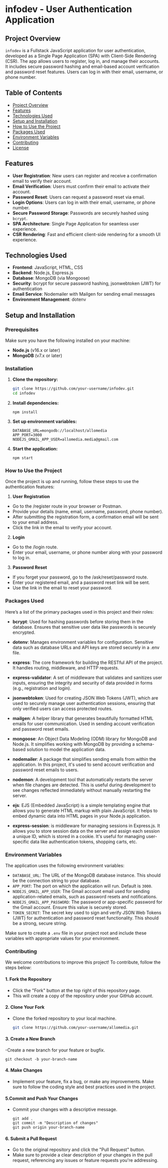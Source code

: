# infodev - User Authentication Application

## Project Overview

`infodev` is a Fullstack JavaScript application for user authentication, developed as a Single Page Application (SPA) with Client-Side Rendering (CSR). The app allows users to register, log in, and manage their accounts. It includes secure password hashing and email-based account verification and password reset features. Users can log in with their email, username, or phone number.

## Table of Contents

- [Project Overview](#project-overview)
- [Features](#features)
- [Technologies Used](#technologies-used)
- [Setup and Installation](#setup-and-installation)
- [How to Use the Project](#how-to-use-the-project)
- [Packages Used](#packages-used)
- [Environment Variables](#environment-variables)
- [Contributing](#contributing)
- [License](#license)

## Features

- **User Registration**: New users can register and receive a confirmation email to verify their account.
- **Email Verification**: Users must confirm their email to activate their account.
- **Password Reset**: Users can request a password reset via email.
- **Login Options**: Users can log in with their email, username, or phone number.
- **Secure Password Storage**: Passwords are securely hashed using `bcrypt`.
- **SPA Architecture**: Single Page Application for seamless user experience.
- **CSR Rendering**: Fast and efficient client-side rendering for a smooth UI experience.

## Technologies Used

- **Frontend**: JavaScript, HTML, CSS
- **Backend**: Node.js, Express.js
- **Database**: MongoDB (via Mongoose)
- **Security**: bcrypt for secure password hashing, jsonwebtoken (JWT) for authentication
- **Email Service**: Nodemailer with Mailgen for sending email messages
- **Environment Management**: dotenv

## Setup and Installation

### Prerequisites

Make sure you have the following installed on your machine:

- **Node.js** (v16.x or later)
- **MongoDB** (v7.x or later)

### Installation

1. **Clone the repository:**
   ```bash
   git clone https://github.com/your-username/infodev.git
   cd infodev
   ```

2. **Install dependencies:**
   ```bach
   npm install
   ```

3. **Set up environment variables:**
   ```bach
   DATABASE_URL=mongodb://localhost/allomedia
   APP_PORT=3000
   NODEJS_GMAIL_APP_USER=allomedia.media@gmail.com
   ```

4. **Start the application:**
   ```bach
   npm start
   ```

### How to Use the Project

Once the project is up and running, follow these steps to use the authentication features:

1. **User Registration**

- Go to the /register route in your browser or Postman.
- Provide your details (name, email, username, password, phone number).
- After submitting the registration form, a confirmation email will be sent to your email address.
- Click the link in the email to verify your account.

2. **Login**

- Go to the /login route.
- Enter your email, username, or phone number along with your password to log in.

3. **Password Reset**

- If you forget your password, go to the /ask/reset/password route.
- Enter your registered email, and a password reset link will be sent.
- Use the link in the email to reset your password.

### Packages Used

Here’s a list of the primary packages used in this project and their roles:

- **bcrypt**: Used for hashing passwords before storing them in the database. Ensures that sensitive user data like passwords is securely encrypted.

- **dotenv**: Manages environment variables for configuration. Sensitive data such as database URLs and API keys are stored securely in a .env file.

- **express**: The core framework for building the RESTful API of the project. It handles routing, middleware, and HTTP requests.

- **express-validator**: A set of middleware that validates and sanitizes user inputs, ensuring the integrity and security of data provided in forms (e.g., registration and login).

- **jsonwebtoken**: Used for creating JSON Web Tokens (JWT), which are used to securely manage user authentication sessions, ensuring that only verified users can access protected routes.

- **mailgen**: A helper library that generates beautifully formatted HTML emails for user communication. Used in sending account verification and password reset emails.

- **mongoose**: An Object Data Modeling (ODM) library for MongoDB and Node.js. It simplifies working with MongoDB by providing a schema-based solution to model the application data.

- **nodemailer**: A package that simplifies sending emails from within the application. In this project, it's used to send account verification and password reset emails to users.

- **nodemon**: A development tool that automatically restarts the server when file changes are detected. This is useful during development to see changes reflected immediately without manually restarting the server.

- **ejs**: EJS (Embedded JavaScript) is a simple templating engine that allows you to generate HTML markup with plain JavaScript. It helps to embed dynamic data into HTML pages in your Node.js application.

- **express-session**: is middleware for managing sessions in Express.js. It allows you to store session data on the server and assign each session a unique ID, which is stored in a cookie. It's useful for managing user-specific data like authentication tokens, shopping carts, etc.

### Environment Variables

The application uses the following environment variables:

- `DATABASE_URL`: The URL of the MongoDB database instance. This should be the connection string to your database.
- `APP_PORT`: The port on which the application will run. Default is `3000`.
- `NODEJS_GMAIL_APP_USER`: The Gmail account email used for sending application-related emails, such as password resets and notifications.
- `NODEJS_GMAIL_APP_PASSWORD`: The password or app-specific password for the Gmail account. Ensure this value is securely stored.
- `TOKEN_SECRET`: The secret key used to sign and verify JSON Web Tokens (JWT) for authentication and password reset functionality. This should be a strong, secure string.

Make sure to create a `.env` file in your project root and include these variables with appropriate values for your environment.

### Contributing

We welcome contributions to improve this project! To contribute, follow the steps below:

#### 1. Fork the Repository
- Click the "Fork" button at the top right of this repository page.
- This will create a copy of the repository under your GitHub account.

#### 2. Clone Your Fork
- Clone the forked repository to your local machine.

   ```bash
   git clone https://github.com/your-username/allomedia.git
   ```

#### 3. Create a New Branch
-Create a new branch for your feature or bugfix.

   ```bach
   git checkout -b your-branch-name
   ```

#### 4. Make Changes
- Implement your feature, fix a bug, or make any improvements. Make sure to follow the coding style and best practices used in the project.

#### 5.Commit and Push Your Changes
- Commit your changes with a descriptive message.

   ```bach
   git add .
   git commit -m "Description of changes"
   git push origin your-branch-name
   ```

#### 6. Submit a Pull Request
- Go to the original repository and click the "Pull Request" button.
- Make sure to provide a clear description of your changes in the pull request, referencing any issues or feature requests you're addressing.